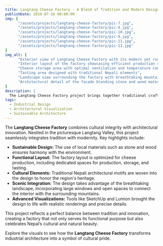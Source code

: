 ```yaml
---
title: Langtang Cheese Factory - A Blend of Tradition and Modern Design
publishDate: 2019-07-18 00:00:00
img: [
      "/assets/projects/langtang-cheese-factory/pic-7.jpg",
      "/assets/projects/langtang-cheese-factory/pic-4.jpg",
      "/assets/projects/langtang-cheese-factory/pic-10.jpg",
      "/assets/projects/langtang-cheese-factory/pic-9.jpg",
      "/assets/projects/langtang-cheese-factory/pic-11.jpg",
      "/assets/projects/langtang-cheese-factory/pic-13.jpg"
]
img_alt: [
      "Exterior view of Langtang Cheese Factory with its modern yet rustic facade",
      "Interior layout of the factory showcasing efficient production spaces",
      "Cheese storage area with optimal ventilation and temperature control",
      "Tasting area designed with traditional Nepali elements",
      "Landscape view surrounding the factory with breathtaking mountains",
      "Architectural detail of the facade blending stone and wood materials"
]
description: |
  The Langtang Cheese Factory project brings together traditional craftsmanship and contemporary architecture. This design is inspired by Nepal’s rich heritage while accommodating modern production needs, creating a space that is both functional and culturally resonant.
tags:
  - Industrial Design
  - Architectural Visualization
  - Sustainable Architecture
---
```


The **Langtang Cheese Factory** combines cultural integrity with architectural innovation. Nestled in the picturesque Langtang Valley, this project seamlessly integrates tradition with modernity. Key highlights include:

- **Sustainable Design:** The use of local materials such as stone and wood ensures harmony with the environment.
- **Functional Layout:** The factory layout is optimized for cheese production, including dedicated spaces for production, storage, and tasting.
- **Cultural Elements:** Traditional Nepali architectural motifs are woven into the design to honor the region's heritage.
- **Scenic Integration:** The design takes advantage of the breathtaking landscape, incorporating large windows and open spaces to connect the interior with the surrounding mountains.
- **Advanced Visualizations:** Tools like SketchUp and Lumion brought the design to life with realistic renderings and precise details.

This project reflects a perfect balance between tradition and innovation, creating a factory that not only serves its functional purpose but also celebrates Nepal’s cultural and natural beauty.

Explore the visuals to see how the **Langtang Cheese Factory** transforms industrial architecture into a symbol of cultural pride.